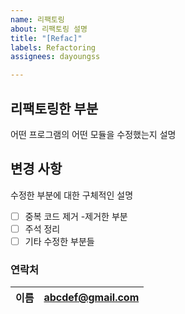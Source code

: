 ```yaml
---
name: 리팩토링
about: 리팩토링 설명
title: "[Refac]"
labels: Refactoring
assignees: dayoungss

---
```


## 리팩토링한 부분
어떤 프로그램의 어떤 모듈을 수정했는지 설명

## 변경 사항
수정한 부분에 대한 구체적인 설명

 - [ ] 중복 코드 제거
			-제거한 부분
 - [ ] 주석 정리
 - [ ] 기타 수정한 부분들

### 연락처

이름 | abcdef@gmail.com
|--|--|
